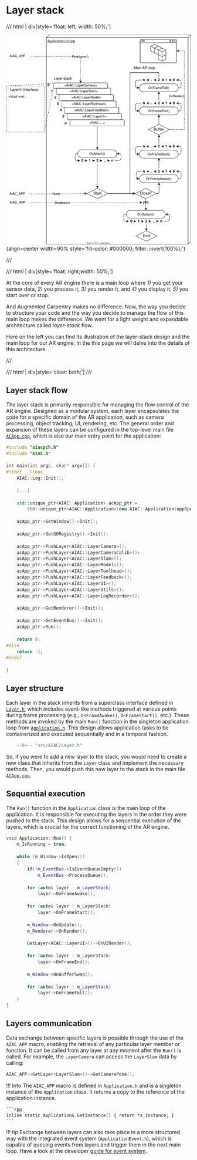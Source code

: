 # Layer stack

/// html | div[style='float: left; width: 50%;']

![Illustration of the layer-stack design and the main loop for the AR engine. ><](../../assets/images/AR_engine/fig_layer-stack.svg){align=center width=90% style='fill-color: #000000; filter: invert(100%);'}

///

/// html | div[style='float: right;width: 50%;']

At the core of every AR engine there is a main loop where *1)* you get your sensor data, *2)* you process it, *3)* you render it, and *4)* you display it, *5)* you start over or stop. 

And Augmented Carpentry makes no difference. Now, the way you decide to structure your code and the way you decide to manage the flow of this main loop makes the difference. We went for a light weight and expandable architecture called *layer-stack* flow.

Here on the left you can find its illustration of the layer-stack design and the main loop for our AR engine. In the this page we will delve into the details of this architecture.

///

/// html | div[style='clear: both;']
///

## Layer stack flow

The layer stack is primarily responsible for managing the flow control of the AR engine. Designed as a modular system, each layer encapsulates the code for a specific domain of the AR application, such as camera processing, object tracking, UI, rendering, etc. The general order and expansion of these layers can be configured in the top-level main file [`ACApp.cpp`](https://github.com/ibois-epfl/augmented-carpentry/tree/main/src/ACApp.cpp), which is also our main entry point for the application:

``` cpp title="src/ACApp.cpp" hl_lines="17-25" linenums="1"
#include "aiacpch.h"
#include "AIAC.h"

int main(int argc, char* argv[]) {
#ifdef __linux__
    AIAC::Log::Init();

    [...]

    std::unique_ptr<AIAC::Application> acApp_ptr =
        std::unique_ptr<AIAC::Application>(new AIAC::Application(appSpec));

    acApp_ptr->GetWindow()->Init();

    acApp_ptr->GetGORegistry()->Init();

    acApp_ptr->PushLayer<AIAC::LayerCamera>();
    acApp_ptr->PushLayer<AIAC::LayerCameraCalib>();
    acApp_ptr->PushLayer<AIAC::LayerSlam>();
    acApp_ptr->PushLayer<AIAC::LayerModel>();
    acApp_ptr->PushLayer<AIAC::LayerToolhead>();
    acApp_ptr->PushLayer<AIAC::LayerFeedback>();
    acApp_ptr->PushLayer<AIAC::LayerUI>();
    acApp_ptr->PushLayer<AIAC::LayerUtils>();
    acApp_ptr->PushLayer<AIAC::LayerLogRecorder>();

    acApp_ptr->GetRenderer()->Init();

    acApp_ptr->GetEventBus()->Init();
    acApp_ptr->Run();

    return 0;
#else
    return -1;
#endif

}
```

## Layer structure

Each layer in the stack inherits from a superclass interface defined in [`Layer.h`](https://github.com/ibois-epfl/augmented-carpentry/tree/main/src/AIAC/Layer.h), which includes event-like methods triggered at various points during frame processing (e.g., `OnFrameAwake()`, `OnFrameStart()`, etc.). These methods are invoked by the main `Run()` function in the singleton application loop from [`Application.h`](https://github.com/ibois-epfl/augmented-carpentry/tree/main/src/AIAC/Application.h). This design allows application tasks to be containerized and executed sequentially and in a temporal fashion.

``` cpp title="src/AIAC/Layer.h" linenums="1"
    --8<-- "src/AIAC/Layer.h"
```

So, if you were to add a new layer to the stack, you would need to create a new class that inherits from the `Layer` class and implement the necessary methods. Then, you would push this new layer to the stack in the main file [`ACApp.cpp`](https://github.com/ibois-epfl/augmented-carpentry/tree/main/src/ACApp.cpp).

## Sequential execution

The `Run()` function in the `Application` class is the main loop of the application. It is responsible for executing the layers in the order they were pushed to the stack. This design allows for a sequential execution of the layers, which is crucial for the correct functioning of the AR engine.

``` cpp title="src/AIAC/Application.cpp" hl_lines="9-10 12-13 20-21 25-26" linenums="1"
void Application::Run() {
    m_IsRunning = true;

    while (m_Window->IsOpen())
    {
        if(!m_EventBus->IsEventQueueEmpty())
            m_EventBus->ProcessQueue();

        for (auto& layer : m_LayerStack)
            layer->OnFrameAwake();

        for (auto& layer : m_LayerStack)
            layer->OnFrameStart(); 

        m_Window->OnUpdate();
        m_Renderer->OnRender();

        GetLayer<AIAC::LayerUI>()->OnUIRender();

        for (auto& layer : m_LayerStack)
            layer->OnFrameEnd();

        m_Window->OnBufferSwap();

        for (auto& layer : m_LayerStack)
            layer->OnFrameFall();
    }
}
```

## Layers communication

Data exchange between specific layers is possible through the use of the `AIAC_APP` macro, enabling the retrieval of any particular layer member or function. It can be called from any layer at any moment after the `Run()` is called. For example, the `LayerCamera` can access the `LayerSlam` data by calling:

``` cpp
AIAC_APP->GetLayer<LayerSlam>()->GetCameraPose();
```
!!! Info
    The `AIAC_APP` macro is defined in `Application.h` and is a singleton instance of the `Application` class. It returns a copy to the reference of the application instance.

    ```cpp
    inline static Application& GetInstance() { return *s_Instance; }
    ```

!!! tip
    Exchange between layers can also take place in a more structured way with the integrated event system (`ApplicationEvent.h`), which is capable of queuing events from layers and trigger them in the next main loop. Have a look at the developer [guide for event system](../CONTRIBUTING.md/#event-system).